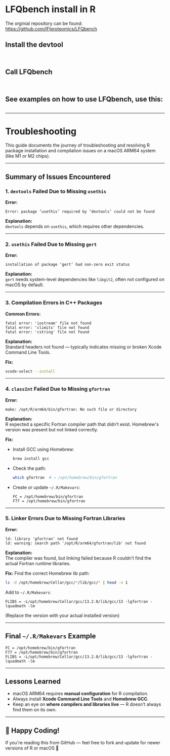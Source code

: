 # LFQbench install in R

The orginial repository can be found: https://github.com/IFIproteomics/LFQbench

## Install the devtool
```bash install.packages("devtools")
```

```bash library(devtools)
```

## Call LFQbench

```bash install_github("IFIproteomics/LFQbench")
```

```bash library(LFQbench)
```

## See examples on how to use LFQbench, use this:

```bash vignette("LFQbench")
```

---

#  Troubleshooting

This guide documents the journey of troubleshooting and resolving R package installation and compilation issues on a macOS ARM64 system (like M1 or M2 chips).

---

##  Summary of Issues Encountered

### 1. `devtools` Failed Due to Missing `usethis`

**Error:**
```
Error: package ‘usethis’ required by ‘devtools’ could not be found
```

**Explanation:**  
`devtools` depends on `usethis`, which requires other dependencies.

---

### 2. `usethis` Failed Due to Missing `gert`

**Error:**
```
installation of package ‘gert’ had non-zero exit status
```

**Explanation:**  
`gert` needs system-level dependencies like `libgit2`, often not configured on macOS by default.

---

### 3. Compilation Errors in C++ Packages

**Common Errors:**
```
fatal error: 'iostream' file not found
fatal error: 'climits' file not found
fatal error: 'cstring' file not found
```

**Explanation:**  
Standard headers not found — typically indicates missing or broken Xcode Command Line Tools.

**Fix:**
```bash
xcode-select --install
```

---

### 4. `classInt` Failed Due to Missing `gfortran`

**Error:**
```
make: /opt/R/arm64/bin/gfortran: No such file or directory
```

**Explanation:**  
R expected a specific Fortran compiler path that didn’t exist. Homebrew's version was present but not linked correctly.

**Fix:**
- Install GCC using Homebrew:
  ```bash
  brew install gcc
  ```
- Check the path:
  ```bash
  which gfortran  # → /opt/homebrew/bin/gfortran
  ```
- Create or update `~/.R/Makevars`:
  ```make
  FC = /opt/homebrew/bin/gfortran
  F77 = /opt/homebrew/bin/gfortran
  ```

---

### 5. Linker Errors Due to Missing Fortran Libraries

**Error:**
```
ld: library 'gfortran' not found
ld: warning: search path '/opt/R/arm64/gfortran/lib' not found
```

**Explanation:**  
The compiler was found, but linking failed because R couldn’t find the actual Fortran runtime libraries.

**Fix:**
Find the correct Homebrew lib path:
```bash
ls -d /opt/homebrew/Cellar/gcc/*/lib/gcc/* | head -n 1
```

Add to `~/.R/Makevars`:
```make
FLIBS = -L/opt/homebrew/Cellar/gcc/13.2.0/lib/gcc/13 -lgfortran -lquadmath -lm
```

(Replace the version with your actual installed version)

---

##  Final `~/.R/Makevars` Example

```make
FC = /opt/homebrew/bin/gfortran
F77 = /opt/homebrew/bin/gfortran
FLIBS = -L/opt/homebrew/Cellar/gcc/13.2.0/lib/gcc/13 -lgfortran -lquadmath -lm
```

---

##  Lessons Learned

- macOS ARM64 requires **manual configuration** for R compilation.
- Always install **Xcode Command Line Tools** and **Homebrew GCC**.
- Keep an eye on **where compilers and libraries live** — R doesn’t always find them on its own.

---

## 🙌 Happy Coding!

If you're reading this from GitHub — feel free to fork and update for newer versions of R or macOS 🎉
